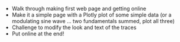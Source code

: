 * Walk through making first web page and getting online
* Make it a simple page with a Plotly plot of some simple data \(or a modulating sine wave ... two fundamentals summed, plot all three\)
* Challenge to modify the look and text of the traces
* Put online at the end!



